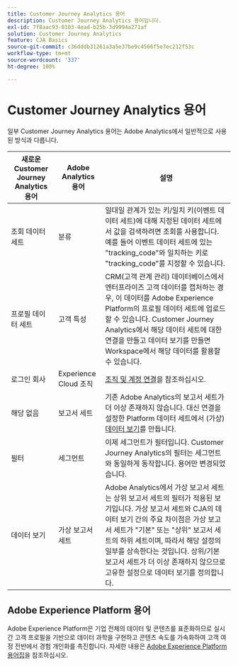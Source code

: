 ```yaml
---
title: Customer Journey Analytics 용어
description: Customer Journey Analytics 용어입니다.
exl-id: 7f8aac93-0103-4ead-b25b-3d9994a271af
solution: Customer Journey Analytics
feature: CJA Basics
source-git-commit: c36dddb31261a3a5e37be9c4566f5e7ec212f53c
workflow-type: tm+mt
source-wordcount: '337'
ht-degree: 100%

---
```


# Customer Journey Analytics 용어

일부 Customer Journey Analytics 용어는 Adobe Analytics에서 일반적으로 사용된 방식과 다릅니다.

| 새로운 Customer Journey Analytics 용어 | Adobe Analytics 용어 | 설명 |
|---|---|---|
| 조회 데이터 세트 | 분류 | 일대일 관계가 있는 키/일치 키(이벤트 데이터 세트)에 대해 지정된 데이터 세트에서 값을 검색하려면 조회를 사용합니다. 예를 들어 이벤트 데이터 세트에 있는 &quot;tracking_code&quot;와 일치하는 키로 &quot;tracking_code&quot;를 지정할 수 있습니다. |
| 프로필 데이터 세트 | 고객 특성 | CRM(고객 관계 관리) 데이터베이스에서 엔터프라이즈 고객 데이터를 캡처하는 경우, 이 데이터를 Adobe Experience Platform의 프로필 데이터 세트에 업로드할 수 있습니다. Customer Journey Analytics에서 해당 데이터 세트에 대한 연결을 만들고 데이터 보기를 만들면 Workspace에서 해당 데이터를 활용할 수 있습니다. |
| 로그인 회사 | Experience Cloud 조직 | [조직 및 계정 연결](https://experienceleague.adobe.com/docs/core-services/interface/manage-users-and-products/organizations.html?lang=ko-KR#topic_C31CB834F109465A82ED57FF0563B3F1)을 참조하십시오. |
| 해당 없음 | 보고서 세트 | 기존 Adobe Analytics의 보고서 세트가 더 이상 존재하지 않습니다. 대신 연결을 설정한 Platform 데이터 세트에서 (가상) [데이터 보기](/help/data-views/create-dataview.md)를 만듭니다. |
| 필터 | 세그먼트 | 이제 세그먼트가 필터입니다. Customer Journey Analytics의 필터는 세그먼트와 동일하게 동작합니다. 용어만 변경되었습니다. |
| 데이터 보기 | 가상 보고서 세트 | Adobe Analytics에서 가상 보고서 세트는 상위 보고서 세트의 필터가 적용된 보기입니다. 가상 보고서 세트와 CJA의 데이터 보기 간의 주요 차이점은 가상 보고서 세트가 &quot;기본&quot; 또는 &quot;상위&quot; 보고서 세트의 하위 세트이며, 따라서 해당 설정의 일부를 상속한다는 것입니다. 상위/기본 보고서 세트가 더 이상 존재하지 않으므로 고유한 설정으로 데이터 보기를 정의합니다. |

## Adobe Experience Platform 용어

Adobe Experience Platform은 기업 전체의 데이터 및 콘텐츠를 표준화하므로 실시간 고객 프로필을 기반으로 데이터 과학을 구현하고 콘텐츠 속도를 가속화하여 고객 여정 전반에서 경험 개인화를 촉진합니다.
자세한 내용은 [Adobe Experience Platform 용어집](https://www.adobe.io/apis/experienceplatform/home/services/acp-glossary.html)을 참조하십시오.
